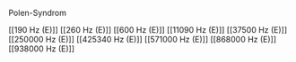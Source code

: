 Polen-Syndrom

[[190 Hz (E)]]
[[260 Hz (E)]]
[[600 Hz (E)]]
[[11090 Hz (E)]]
[[37500 Hz (E)]]
[[250000 Hz (E)]]
[[425340 Hz (E)]]
[[571000 Hz (E)]]
[[868000 Hz (E)]]
[[938000 Hz (E)]]